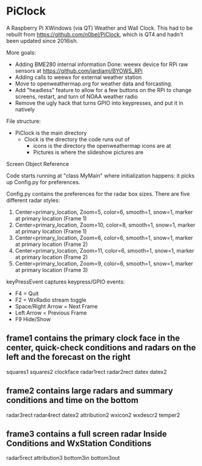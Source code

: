 # PiClock

A Raspberry Pi XWindows (via QT) Weather and Wall Clock. This had to be rebuilt from https://github.com/n0bel/PiClock, which is QT4 and hadn't been updated since 2016ish.

More goals:
- Adding BME280 internal information Done: weewx device for RPi raw sensors at https://github.com/jardiamj/BYOWS_RPi
- Adding calls to weewx for external weather station
- Move to openweathermap.org for weather data and forcasting.
- Add "headless" feature to allow for a few buttons on the RPi to change screens, restart, and turn of NOAA weather radio
- Remove the ugly hack that turns GPIO into keypresses, and put it in natively

File structure:
- PiClock is the main directory
  - Clock is the directory the code runs out of
    - icons is the directory the openweathermap icons are at
    - Pictures is where the slideshow pictures are  

Screen Object Reference

Code starts running at "class MyMain" where initialization happens: it picks up Config.py for preferences.

Config.py contains the preferences for the radar box sizes. There are five different radar styles:
1. Center=primary_location, Zoom=5, color=6, smooth=1, snow=1, marker at primary location (Frame 1)
2. Center=primary_location, Zoom=10, color=8, smooth=1, snow=1, marker at primary location (Frame 1)
3. Center=primary_location, Zoom=6, color=6, smooth=1, snow=1, marker at primary location (Frame 2)
4. Center=primary_location, Zoom=11, color=6, smooth=1, snow=1, marker at primary location (Frame 2)
5. Center=primary_location, Zoom=9, color=6, smooth=1, snow=1, marker at primary location (Frame 3)

keyPressEvent captures keypress/GPIO events:
- F4 = Quit
- F2 = WxRadio stream toggle
- Space/Right Arrow = Next Frame
- Left Arrow = Previous Frame
- F9 Hide/Show

## frame1 contains the primary clock face in the center, quick-check conditions and radars on the left and the forecast on the right
squares1
squares2
clockface
radar1rect
radar2rect
datex
datex2

## frame2 contains large radars and summary conditions and time on the bottom
radar3rect
radar4rect
datex2
attribution2
wxicon2
wxdescr2
temper2

## frame3 contains a full screen radar Inside Conditions and WxStation Conditions
radar5rect
attribution3
bottom3in
bottom3out
